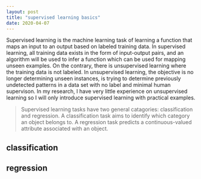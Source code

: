 ```yaml
---
layout: post
title: "supervised learning basics"
date: 2020-04-07
---
```

Supervised learning is the machine learning task of learning a function that maps an input to an output based on labeled training data. In supervised learning, all training data exists in the form of input-output pairs, and an algorithm will be used to infer a function which can be used for mapping unseen examples. On the contrary, there is unsupervised learning where the training data is not labeled. In unsupervised learning, the objective is no longer determining unseen instances, is trying to determine previously undetected patterns in a data set with no label and minimal human supervison. In my research, I have very little experience on unsupervised learning so I will only introduce supervised learning with practical examples.

> Supervised learning tasks have two general catagories: classification and regression. A classification task aims to identify which category an object belongs to. A regression task predicts a continuous-valued attribute associated with an object.

## classification



## regression
